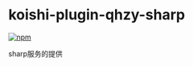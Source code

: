 # koishi-plugin-qhzy-sharp

[![npm](https://img.shields.io/npm/v/koishi-plugin-qhzy-sharp?style=flat-square)](https://www.npmjs.com/package/koishi-plugin-qhzy-sharp)

sharp服务的提供

